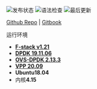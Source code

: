 ![发布状态](https://img.shields.io/github/workflow/status/wintertee/DPDK-related/Gitbook%20Action%20Build?label=Gitbook%20Build)
![语法检查](https://img.shields.io/github/workflow/status/wintertee/DPDK-related/markdown-check?label=markdown-check)
![最后更新](https://img.shields.io/github/last-commit/wintertee/DPDK-related)

[Github Repo](https://github.com/wintertee/DPDK-related) | [Gitbook](https://wintertee.github.io/DPDK-related/)


运行环境

- [**F-stack v1.21**](https://github.com/F-Stack/f-stack/tree/v1.21)
- [**DPDK 19.11.06**](https://doc.dpdk.org/guides-19.11/)
- [**OVS-DPDK 2.13.3**](https://ovs-2133.readthedocs.io/en/stable/topics/dpdk/index.html)
- [**VPP 20.09**](https://docs.fd.io/vpp/20.09/)
- **Ubuntu18.04**
- 内核**4.15**
